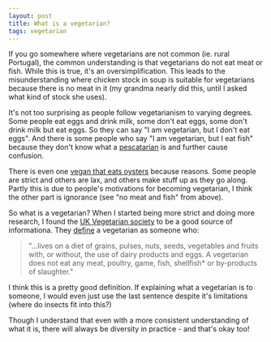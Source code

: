 ```yaml
---
layout: post
title: What is a vegetarian?
tags: vegetarian
---
```


If you go somewhere where vegetarians are not common (ie. rural Portugal), the common understanding is that vegetarians do not eat meat or fish. While this is true, it's an oversimplification. This leads to the misunderstanding where chicken stock in soup is suitable for vegetarians because there is no meat in it (my grandma nearly did this, until I asked what kind of stock she uses).

It's not too surprising as people follow vegetarianism to varying degrees. Some people eat eggs and drink milk, some don't eat eggs, some don't drink milk but eat eggs. So they can say "I am vegetarian, but I don't eat eggs". And there is some people who say "I am vegetarian, but I eat fish" because they don't know what a [pescatarian] is and further cause confusion.

There is even one [vegan that eats oysters] because reasons. Some people are strict and others are lax, and others make stuff up as they go along. Partly this is due to people's motivations for becoming vegetarian, I think the other part is ignorance (see "no meat and fish" from above).

So what is a vegetarian? When I started being more strict and doing more research, I found the [UK Vegetarian society] to be a good source of informationa. They [define][definition] a vegetarian as someone who:

> "...lives on a diet of grains, pulses, nuts, seeds, vegetables and fruits with, or without, the use of dairy products and eggs. A vegetarian does not eat any meat, poultry, game, fish, shellfish* or by-products of slaughter." 

I think this is a pretty good definition. If explaining what a vegetarian is to someone, I would even just use the last sentence despite it's limitations (where do insects fit into this?)

Though I understand that even with a more consistent understanding of what it is, there will always be diversity in practice - and that's okay too!

[pescatarian]: http://www.merriam-webster.com/dictionary/pescatarian
[vegan that eats oysters]: http://www.slate.com/articles/life/food/2010/04/consider_the_oyster.html
[UK Vegetarian society]: https://www.vegsoc.org/
[definition]: https://www.vegsoc.org/definition
